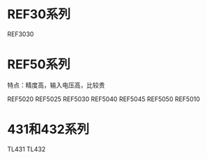 # REF30系列

REF3030

# REF50系列

特点：精度高，输入电压高，比较贵

REF5020
REF5025
REF5030
REF5040
REF5045
REF5050
REF5010

# 431和432系列
TL431 TL432